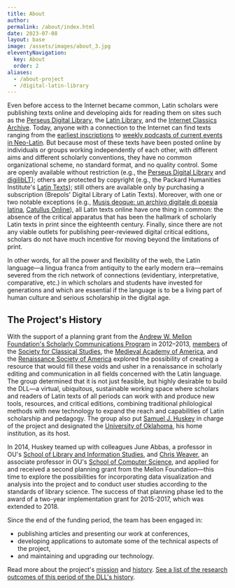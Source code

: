 ```yaml
---
title: About
author:
permalink: /about/index.html
date: 2023-07-08
layout: base
image: /assets/images/about_3.jpg
eleventyNavigation:
  key: About
  order: 2
aliases:
  - /about-project
  - /digital-latin-library
---
```


Even before access to the Internet became common, Latin scholars were publishing texts online and developing aids for reading them on sites such as the [Perseus Digital Library](http://www.perseus.tufts.edu/), the [Latin Library](http://www.thelatinlibrary.com/), and the [Internet Classics Archive](http://classics.mit.edu/). Today, anyone with a connection to the Internet can find texts ranging from the [earliest inscriptions](http://cil.bbaw.de/cil_en/index_en.html) to [weekly podcasts of current events in Neo-Latin](http://yle.fi/radio1/tiede/nuntii_latini/). But because most of these texts have been posted online by individuals or groups working independently of each other, with different aims and different scholarly conventions, they have no common organizational scheme, no standard format, and no quality control. Some are openly available without restriction (e.g., the [Perseus Digital Library](http://www.perseus.tufts.edu/hopper/collection?collection=Perseus:collection:Greco-Roman) and [digilibLT](http://digiliblt.lett.unipmn.it)); others are protected by copyright (e.g., the Packard Humanities Institute's [Latin Texts](http://latin.packhum.org/index)); still others are available only by purchasing a subscription (Brepols' Digital Library of Latin Texts). Moreover, with one or two notable exceptions (e.g., [Musis deoque: un archivo digitale di poesia latina](http://www.mqdq.it/mqdq/), [Catullus Online](http://www.catullusonline.org/CatullusOnline/index.php)), all Latin texts online have one thing in common: the absence of the critical apparatus that has been the hallmark of scholarly Latin texts in print since the eighteenth century. Finally, since there are not any viable outlets for publishing peer-reviewed digital critical editions, scholars do not have much incentive for moving beyond the limitations of print.

In other words, for all the power and flexibility of the web, the Latin language—a lingua franca from antiquity to the early modern era—remains severed from the rich network of connections (evidentiary, interpretative, comparative, etc.) in which scholars and students have invested for generations and which are essential if the language is to be a living part of human culture and serious scholarship in the digital age.

## The Project's History

With the support of a planning grant from the [Andrew W. Mellon Foundation\'s Scholarly Communications Program](https://mellon.org/programs/scholarly-communications/) in 2012–2013, [members](initial-dll-working-group.html) of the [Society for Classical Studies](http://classicalstudies.org), the [Medieval Academy of America](http://www.medievalacademy.org), and the [Renaissance Society of America](http://www.rsa.org) explored the possibility of creating a resource that would fill these voids and usher in a renaissance in scholarly editing and communication in all fields concerned with the Latin language. The group determined that it is not just feasible, but highly desirable to build the DLL—a virtual, ubiquitous, sustainable working space where scholars and readers of Latin texts of all periods can work with and produce new tools, resources, and critical editions, combining traditional philological methods with new technology to expand the reach and capabilities of Latin scholarship and pedagogy. The group also put [Samuel J. Huskey](https://sjhuskey.info/) in charge of the project and designated the [University of Oklahoma](https://www.ou.edu/), his home institution, as its host.

In 2014, Huskey teamed up with colleagues June Abbas, a professor in OU\'s [School of Library and Information Studies](https://www.ou.edu/cas/slis), and [Chris Weaver](https://www.ou.edu/coe/cs/people/weaver), an associate professor in OU\'s [School of Computer Science](https://www.ou.edu/coe/cs/), and applied for and received a second planning grant from the Mellon Foundation—this time to explore the possibilities for incorporating data visualization and analysis into the project and to conduct user studies according to the standards of library science. The success of that planning phase led to the award of a two-year implementation grant for 2015-2017, which was extended to 2018.

Since the end of the funding period, the team has been engaged in:

- publishing articles and presenting our work at conferences,
- developing applications to automate some of the technical aspects of the project,
- and maintaining and upgrading our technology.

Read more about the project\'s [mission](/about/mission-and-goals.html) and [history](/about/project-history.html). [See a list of the research outcomes of this period of the DLL's history](/research/index.html).
